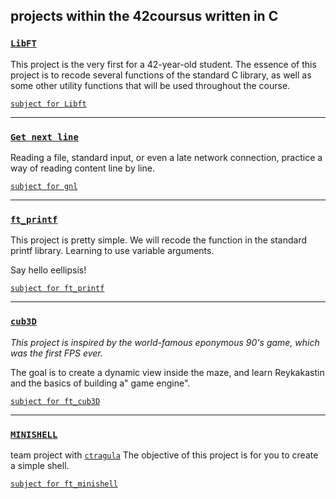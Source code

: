 projects within the 42coursus written in С
---
### [`LibFT`](https://github.com/hille2/42cursus_C/tree/main/libft) ###
This project is the very first for a 42-year-old student.
The essence of this project is to recode several functions of the standard C library, 
as well as some other utility functions that will be used throughout the course.

[`subject for Libft`](https://github.com/hille2/42cursus_C/blob/main/libft/en.subject.pdf)

---
### [`Get next line`](https://github.com/hille2/42cursus_C/tree/main//get_next_line) ###
Reading a file, standard input, or even a late network connection, practice a way of reading content line by line.

[`subject for gnl`](https://github.com/hille2/42cursus_C/blob/main/get_next_line/en.subject.pdf)

---
### [`ft_printf`](https://github.com/hille2/42cursus_C/tree/main/ft_printf) ###
This project is pretty simple. We will recode the function in the standard printf library. Learning to use variable arguments.

Say hello eellipsis!

[`subject for ft_printf`](https://github.com/hille2/42cursus_C/blob/main/ft_printf/en.subject.pdf)

---
### [`cub3D`](https://github.com/hille2/42cursus_C/tree/main/cub3d) ###
*This project is inspired by the world-famous eponymous 90's game, which was the first FPS ever.*

The goal is to create a dynamic view inside the maze, and learn Reykakastin and the basics of building a" game engine".

[`subject for ft_cub3D`](https://github.com/hille2/42cursus_C/blob/main/cub3d/en.subject.pdf)

---
### [`MINISHELL`](https://github.com/web-sonic/Our-Own-Shell) ###
team project with [`ctragula`](https://github.com/web-sonic)
The objective of this project is for you to create a simple shell.

[`subject for ft_minishell`](https://github.com/hille2/42cursus_C/blob/main/minishell/en.subject.pdf)
